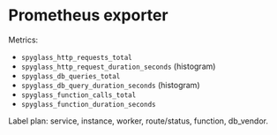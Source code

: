 # Prometheus exporter

Metrics:
- `spyglass_http_requests_total`
- `spyglass_http_request_duration_seconds` (histogram)
- `spyglass_db_queries_total`
- `spyglass_db_query_duration_seconds` (histogram)
- `spyglass_function_calls_total`
- `spyglass_function_duration_seconds`

Label plan: service, instance, worker, route/status, function, db_vendor.

